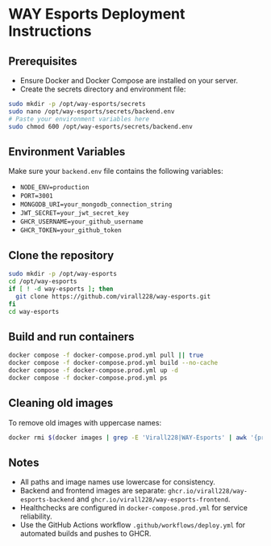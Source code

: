 # WAY Esports Deployment Instructions

## Prerequisites

- Ensure Docker and Docker Compose are installed on your server.
- Create the secrets directory and environment file:

```bash
sudo mkdir -p /opt/way-esports/secrets
sudo nano /opt/way-esports/secrets/backend.env
# Paste your environment variables here
sudo chmod 600 /opt/way-esports/secrets/backend.env
```

## Environment Variables

Make sure your `backend.env` file contains the following variables:
- `NODE_ENV=production`
- `PORT=3001`
- `MONGODB_URI=your_mongodb_connection_string`
- `JWT_SECRET=your_jwt_secret_key`
- `GHCR_USERNAME=your_github_username`
- `GHCR_TOKEN=your_github_token`

## Clone the repository

```bash
sudo mkdir -p /opt/way-esports
cd /opt/way-esports
if [ ! -d way-esports ]; then
  git clone https://github.com/virall228/way-esports.git
fi
cd way-esports
```

## Build and run containers

```bash
docker compose -f docker-compose.prod.yml pull || true
docker compose -f docker-compose.prod.yml build --no-cache
docker compose -f docker-compose.prod.yml up -d
docker compose -f docker-compose.prod.yml ps
```

## Cleaning old images

To remove old images with uppercase names:

```bash
docker rmi $(docker images | grep -E 'Virall228|WAY-Esports' | awk '{print $3}') 2>/dev/null || true
```

## Notes

- All paths and image names use lowercase for consistency.
- Backend and frontend images are separate: `ghcr.io/virall228/way-esports-backend` and `ghcr.io/virall228/way-esports-frontend`.
- Healthchecks are configured in `docker-compose.prod.yml` for service reliability.
- Use the GitHub Actions workflow `.github/workflows/deploy.yml` for automated builds and pushes to GHCR.
